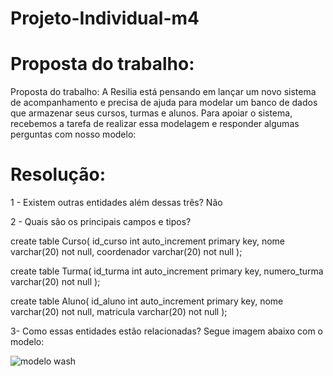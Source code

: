 # Projeto-Individual-m4
# Proposta do trabalho:
Proposta do trabalho: A Resilia está pensando em lançar um novo sistema de acompanhamento e precisa de ajuda para modelar um banco de dados que armazenar seus cursos, turmas e alunos. Para apoiar o sistema, recebemos a tarefa de realizar essa modelagem e responder algumas perguntas com nosso modelo:

# Resolução:

1 - Existem outras entidades além dessas três?
Não


2 - Quais são os principais campos e tipos?


create table Curso(
 id_curso int auto_increment primary key, 
nome varchar(20) not null, 
coordenador varchar(20) not null 
);

 create table Turma(
 id_turma int auto_increment primary key,
 numero_turma varchar(20) not null 
 );
 
 create table Aluno(
 id_aluno int auto_increment primary key,
 nome varchar(20) not null, 
 matricula varchar(20) not null
 );



3- Como essas entidades estão relacionadas?
Segue imagem abaixo com o modelo:

![modelo wash](https://user-images.githubusercontent.com/113737159/222011932-99ca3082-0606-49cf-b3f9-89ae83a15c41.JPG)


